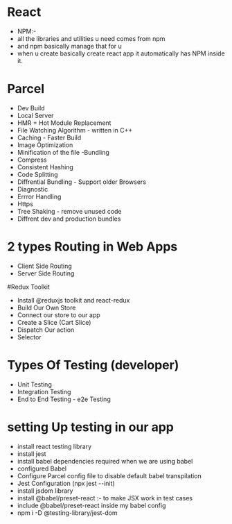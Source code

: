 # React  
- NPM:-
- all the libraries and utilities u need comes from npm 
- and npm basically manage that for u 
- when u create basically create react app it automatically has NPM inside it.

# Parcel 
- Dev Build
- Local Server
- HMR =  Hot Module Replacement
- File Watching Algorithm -  written in C++
- Caching - Faster Build 
- Image Optimization
- Minification of the file 
-Bundling
- Compress
- Consistent Hashing
- Code Splitting
- Diffrential Bundling - Support older Browsers
- Diagnostic
- Errror Handling
- Https
- Tree Shaking - remove unused code
- Diffrent dev and production bundles

# 2 types Routing in Web Apps
- Client Side Routing
- Server Side Routing

#Redux Toolkit
- Install @reduxjs toolkit and react-redux
- Build Our Own Store
- Connect our store to our app
- Create a Slice (Cart Slice)
- Dispatch Our action
- Selector  

# Types Of Testing (developer)
- Unit Testing
- Integration Testing
- End to End Testing - e2e Testing


# setting Up testing in our app
- install react testing library
- install jest
- install babel dependencies required when we are using babel 
- configured Babel 
- Configure Parcel config file to disable default babel transpilation
- Jest Configuration (npx jest --init)
- install jsdom library
- install @babel/preset-react  :- to make JSX work in test cases  
- include @babel/preset-react inside my babel config 
- npm i -D @testing-library/jest-dom


